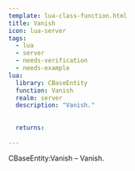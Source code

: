 ```yaml
---
template: lua-class-function.html
title: Vanish
icon: lua-server
tags:
  - lua
  - server
  - needs-verification
  - needs-example
lua:
  library: CBaseEntity
  function: Vanish
  realm: server
  description: "Vanish."
  
  
  returns:
    
---
```


<div class="lua__search__keywords">
CBaseEntity:Vanish &#x2013; Vanish.
</div>
